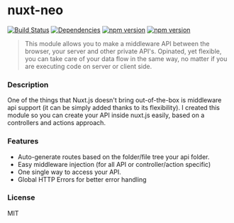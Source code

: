 # nuxt-neo
[![Build Status](https://travis-ci.org/ezypeeze/nuxt-neo.svg?branch=master)](https://travis-ci.org/ezypeeze/nuxt-neo)
[![Dependencies](https://david-dm.org/ezypeeze/nuxt-neo.svg)](https://david-dm.org/ezypeeze/nuxt-neo.svg)
[![npm version](https://badge.fury.io/js/nuxt-neo.svg)](https://badge.fury.io/js/nuxt-neo)
[![npm version](https://img.shields.io/npm/dm/nuxt-neo.svg)](https://img.shields.io/npm/dm/nuxt-neo.svg)

> This module allows you to make a middleware API between the browser, your server and other private API's. Opinated, yet flexible, you can take care of your data flow in the same way, no matter if you are executing code on server or client side.

### Description ###
One of the things that Nuxt.js doesn't bring out-of-the-box is middleware api support
(it can be simply added thanks to its flexibility).
I created this module so you can create your API inside nuxt.js easily, based on a controllers and actions approach.

### Features ###
- Auto-generate routes based on the folder/file tree your api folder.
- Easy middleware injection (for all API or controller/action specific)
- One single way to access your API.
- Global HTTP Errors for better error handling
 
### License ###
MIT
